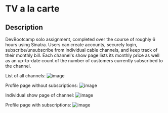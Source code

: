 # TV a la carte

## Description
DevBootcamp solo assignment, completed over the course of roughly 6 hours using Sinatra. Users can create accounts, securely login, subscribe/unsubscribe from individual cable channels, and keep track of their monthly bill. Each channel's show page lists its monthly price as well as an up-to-date count of the number of customers currently subscribed to the channel.

List of all channels:
![image](https://cloud.githubusercontent.com/assets/19498387/23674055/29c35fa6-033a-11e7-84f1-d3a43d05c834.png)

Profile page without subscriptions:
![image](https://cloud.githubusercontent.com/assets/19498387/23674035/1b5a7b3e-033a-11e7-952a-b3a1ae32b120.png)

Individual show page of channel:
![image](https://cloud.githubusercontent.com/assets/19498387/23674047/211e2084-033a-11e7-81b9-9d7e7ee7c77e.png)

Profile page with subscriptions:
![image](https://cloud.githubusercontent.com/assets/19498387/23674054/27de4890-033a-11e7-80c9-7728e3a038c2.png)
